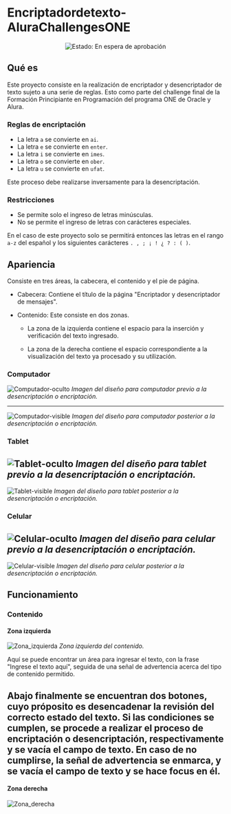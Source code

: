 # Encriptadordetexto-AluraChallengesONE
<div align= "center">
  <img src="https://img.shields.io/badge/Estado-En%20espera%20de%20aprobaci%C3%B3n-purple" alt="Estado: En espera de aprobación">
</div>

## Qué es
Este proyecto consiste en la realización de encriptador y desencriptador de texto sujeto a una serie de reglas. Esto como parte del challenge final de la Formación Principiante en Programación del programa ONE de Oracle y Alura.
### Reglas de encriptación
* La letra `a` se convierte en `ai`.
* La letra `e` se convierte en `enter`.
* La letra `i` se convierte en `imes`.
* La letra `o` se convierte en `ober`.
* La letra `u` se convierte en `ufat`.

Este proceso debe realizarse inversamente para la desencriptación.
### Restricciones
* Se permite solo el ingreso de letras minúsculas.
* No se permite el ingreso de letras con carácteres especiales.

En el caso de este proyecto solo se permitirá entonces las letras en el rango `a-z` del español y los siguientes carácteres `. , ; ¡ ! ¿ ? : ( )`.
## Apariencia
Consiste en tres áreas, la cabecera, el contenido y el pie de página.
* Cabecera: Contiene el título de la página "Encriptador y desencriptador de mensajes".
* Contenido: Este consiste en dos zonas.

    * La zona de la izquierda contiene el espacio para la inserción y verificación del texto ingresado.

    * La zona de la derecha contiene el espacio correspondiente a la visualización del texto ya procesado y su utilización.
### Computador

![Computador-oculto](https://github.com/user-attachments/assets/9c89b6f2-6e3f-4b7d-b18b-6788eef9041a)
*Imagen del diseño para computador previo a la desencriptación o encriptación.*

---

![Computador-visible](https://github.com/user-attachments/assets/b0aa8630-7d3a-4361-9fd5-be0240dc6011)
*Imagen del diseño para computador posterior a la desencriptación o encriptación.*

### Tablet

![Tablet-oculto](https://github.com/user-attachments/assets/b8838f8f-b08b-4aa7-a5a3-529c40b532d5)
*Imagen del diseño para tablet previo a la desencriptación o encriptación.*
---
![Tablet-visible](https://github.com/user-attachments/assets/7b2d73ea-e297-434a-8d33-d087b9c4170a)
*Imagen del diseño para tablet posterior a la desencriptación o encriptación.*

### Celular

![Celular-oculto](https://github.com/user-attachments/assets/ccd547d6-bb3d-4a9e-8a78-bb60f55e5a3b)
*Imagen del diseño para celular previo a la desencriptación o encriptación.*
---
![Celular-visible](https://github.com/user-attachments/assets/013085ec-815f-44ca-9e17-0773fe493931)
*Imagen del diseño para celular posterior a la desencriptación o encriptación.*

## Funcionamiento
### Contenido
#### Zona izquierda
![Zona_izquierda](https://github.com/user-attachments/assets/c6452787-3843-4e4c-9cda-405d8adce2a5)
*Zona izquierda del contenido.*

Aquí se puede encontrar un área para ingresar el texto, con la frase "Ingrese el texto aquí", seguida de una señal de advertencia acerca del tipo de contenido permitido.

Abajo finalmente se encuentran dos botones, cuyo próposito es desencadenar la revisión del correcto estado del texto. Si las condiciones se cumplen, se procede a realizar el proceso de encriptación o desencriptación, respectivamente y se vacía el campo de texto. En caso de no cumplirse, la señal de advertencia se enmarca, y se vacía el campo de texto y se hace focus en él.
---
#### Zona derecha
![Zona_derecha](https://github.com/user-attachments/assets/b2d101ef-48e9-49b3-a9e3-dcac8078c891)



